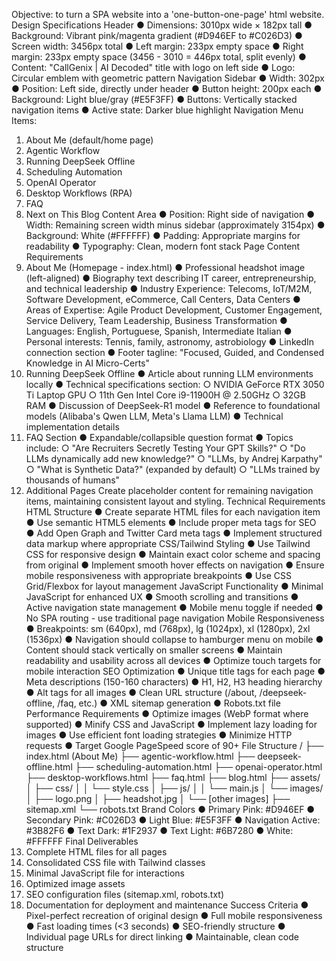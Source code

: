 Objective: to turn a SPA website into a 'one-button-one-page' html website.
Design Specifications
Header
● Dimensions: 3010px wide × 182px tall
● Background: Vibrant pink/magenta gradient (#D946EF to #C026D3)
● Screen width: 3456px total
● Left margin: 233px empty space
● Right margin: 233px empty space (3456 - 3010 = 446px total, split evenly)
● Content: "CallGenix | AI Decoded" title with logo on left side
● Logo: Circular emblem with geometric pattern
Navigation Sidebar
● Width: 302px
● Position: Left side, directly under header
● Button height: 200px each
● Background: Light blue/gray (#E5F3FF)
● Buttons: Vertically stacked navigation items
● Active state: Darker blue highlight
Navigation Menu Items:
1. About Me (default/home page)
2. Agentic Workflow
3. Running DeepSeek Offline
4. Scheduling Automation
5. OpenAI Operator
6. Desktop Workflows (RPA)
7. FAQ
8. Next on This Blog
Content Area
● Position: Right side of navigation
● Width: Remaining screen width minus sidebar (approximately 3154px)
● Background: White (#FFFFFF)
● Padding: Appropriate margins for readability
● Typography: Clean, modern font stack
Page Content Requirements
1. About Me (Homepage - index.html)
● Professional headshot image (left-aligned)
● Biography text describing IT career, entrepreneurship, and technical leadership
● Industry Experience: Telecoms, IoT/M2M, Software Development, eCommerce, Call Centers, Data Centers
● Areas of Expertise: Agile Product Development, Customer Engagement, Service Delivery, Team Leadership, Business Transformation
● Languages: English, Portuguese, Spanish, Intermediate Italian
● Personal interests: Tennis, family, astronomy, astrobiology
● LinkedIn connection section
● Footer tagline: "Focused, Guided, and Condensed Knowledge in AI Micro-Certs"
2. Running DeepSeek Offline
● Article about running LLM environments locally
● Technical specifications section:
○ NVIDIA GeForce RTX 3050 Ti Laptop GPU
○ 11th Gen Intel Core i9-11900H @ 2.50GHz
○ 32GB RAM
● Discussion of DeepSeek-R1 model
● Reference to foundational models (Alibaba's Qwen LLM, Meta's Llama LLM)
● Technical implementation details
3. FAQ Section
● Expandable/collapsible question format
● Topics include:
○ "Are Recruiters Secretly Testing Your GPT Skills?"
○ "Do LLMs dynamically add new knowledge?"
○ "LLMs, by Andrej Karpathy"
○ "What is Synthetic Data?" (expanded by default)
○ "LLMs trained by thousands of humans"
4. Additional Pages
Create placeholder content for remaining navigation items, maintaining consistent layout and styling.
Technical Requirements
HTML Structure
● Create separate HTML files for each navigation item
● Use semantic HTML5 elements
● Include proper meta tags for SEO
● Add Open Graph and Twitter Card meta tags
● Implement structured data markup where appropriate
CSS/Tailwind Styling
● Use Tailwind CSS for responsive design
● Maintain exact color scheme and spacing from original
● Implement smooth hover effects on navigation
● Ensure mobile responsiveness with appropriate breakpoints
● Use CSS Grid/Flexbox for layout management
JavaScript Functionality
● Minimal JavaScript for enhanced UX
● Smooth scrolling and transitions
● Active navigation state management
● Mobile menu toggle if needed
● No SPA routing - use traditional page navigation
Mobile Responsiveness
● Breakpoints: sm (640px), md (768px), lg (1024px), xl (1280px), 2xl (1536px)
● Navigation should collapse to hamburger menu on mobile
● Content should stack vertically on smaller screens
● Maintain readability and usability across all devices
● Optimize touch targets for mobile interaction
SEO Optimization
● Unique title tags for each page
● Meta descriptions (150-160 characters)
● H1, H2, H3 heading hierarchy
● Alt tags for all images
● Clean URL structure (/about, /deepseek-offline, /faq, etc.)
● XML sitemap generation
● Robots.txt file
Performance Requirements
● Optimize images (WebP format where supported)
● Minify CSS and JavaScript
● Implement lazy loading for images
● Use efficient font loading strategies
● Minimize HTTP requests
● Target Google PageSpeed score of 90+
File Structure
/
├── index.html (About Me)
├── agentic-workflow.html
├── deepseek-offline.html
├── scheduling-automation.html
├── openai-operator.html
├── desktop-workflows.html
├── faq.html
├── blog.html
├── assets/
│ ├── css/
│ │ └── style.css
│ ├── js/
│ │ └── main.js
│ └── images/
│ ├── logo.png
│ ├── headshot.jpg
│ └── [other images]
├── sitemap.xml
└── robots.txt
Brand Colors
● Primary Pink: #D946EF
● Secondary Pink: #C026D3
● Light Blue: #E5F3FF
● Navigation Active: #3B82F6
● Text Dark: #1F2937
● Text Light: #6B7280
● White: #FFFFFF
Final Deliverables
1. Complete HTML files for all pages
2. Consolidated CSS file with Tailwind classes
3. Minimal JavaScript file for interactions
4. Optimized image assets
5. SEO configuration files (sitemap.xml, robots.txt)
6. Documentation for deployment and maintenance
Success Criteria
● Pixel-perfect recreation of original design
● Full mobile responsiveness
● Fast loading times (<3 seconds)
● SEO-friendly structure
● Individual page URLs for direct linking
● Maintainable, clean code structure
